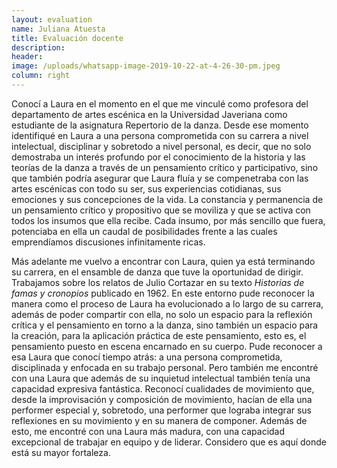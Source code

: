 ```yaml
---
layout: evaluation
name: Juliana Atuesta
title: Evaluación docente
description:
header:
image: /uploads/whatsapp-image-2019-10-22-at-4-26-30-pm.jpeg
column: right
---
```


Conoc&iacute; a Laura en el momento en el que me vincul&eacute; como profesora del departamento de artes esc&eacute;nica en la Universidad Javeriana como estudiante de la asignatura Repertorio de la danza. Desde ese momento identifiqu&eacute; en Laura a una persona comprometida con su carrera a nivel intelectual, disciplinar y sobretodo a nivel personal, es decir, que no solo demostraba un inter&eacute;s profundo por el conocimiento de la historia y las teor&iacute;as de la danza a trav&eacute;s de un pensamiento cr&iacute;tico y participativo, sino que tambi&eacute;n podr&iacute;a asegurar que Laura flu&iacute;a y se compenetraba con las artes esc&eacute;nicas con todo su ser, sus experiencias cotidianas, sus emociones y sus concepciones de la vida. La constancia y permanencia de un pensamiento cr&iacute;tico y propositivo que se moviliza y que se activa con todos los insumos que ella recibe. Cada insumo, por m&aacute;s sencillo que fuera, potenciaba en ella un caudal de posibilidades frente a las cuales emprend&iacute;amos discusiones infinitamente ricas.

M&aacute;s adelante me vuelvo a encontrar con Laura, quien ya est&aacute; terminando su carrera, en el ensamble de danza que tuve la oportunidad de dirigir. Trabajamos sobre los relatos de Julio Cortazar en su texto *Historias de famas y cronopios* publicado en 1962. En este entorno pude reconocer la manera como el proceso de Laura ha evolucionado a lo largo de su carrera, adem&aacute;s de poder compartir con ella, no solo un espacio para la reflexi&oacute;n cr&iacute;tica y el pensamiento en torno a la danza, sino tambi&eacute;n un espacio para la creaci&oacute;n, para la aplicaci&oacute;n pr&aacute;ctica de este pensamiento, esto es, el pensamiento puesto en escena encarnado en su cuerpo. Pude reconocer a esa Laura que conoc&iacute; tiempo atr&aacute;s: a una persona comprometida, disciplinada y enfocada en su trabajo personal. Pero tambi&eacute;n me encontr&eacute; con una Laura que adem&aacute;s de su inquietud intelectual tambi&eacute;n ten&iacute;a una capacidad expresiva fant&aacute;stica. Reconoc&iacute; cualidades de movimiento que, desde la improvisaci&oacute;n y composici&oacute;n de movimiento, hac&iacute;an de ella una performer especial y, sobretodo, una performer que lograba integrar sus reflexiones en su movimiento y en su manera de componer. Adem&aacute;s de esto, me encontr&eacute; con una Laura m&aacute;s madura, con una capacidad excepcional de trabajar en equipo y de liderar. Considero que es aqu&iacute; donde est&aacute; su mayor fortaleza.